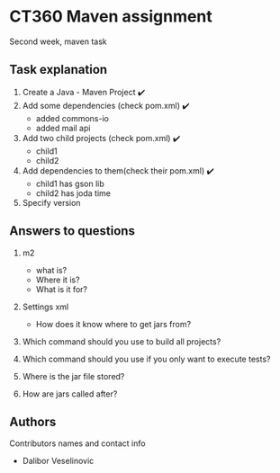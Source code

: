 # CT360 Maven assignment

Second week, maven task

## Task explanation

1. Create a Java - Maven Project :heavy_check_mark:
2. Add some dependencies (check pom.xml) :heavy_check_mark:
    * added commons-io
    * added mail api
3. Add two child projects (check pom.xml) :heavy_check_mark:
   * child1
   * child2
4. Add dependencies to them(check their pom.xml) :heavy_check_mark:
    * child1 has gson lib
    * child2 has joda time
5. Specify version


## Answers to questions
1. m2 
   * what is?  
   * Where it is?
   * What is it for?
   
2. Settings xml
   * How does it know where to get jars from?

3. Which command should you use to build all projects?

4. Which command should you use if you only want to execute tests?

5. Where is the jar file stored?

6. How are jars called after?







## Authors

Contributors names and contact info

* Dalibor Veselinovic
